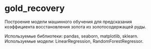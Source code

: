 # gold_recovery
Построение модели машинного обучения для предсказания коэффициента восстановления золота из золотосодержащей руды.

Используемые библиотеки: pandas, seaborn, matplotlib, sklearn.
Используемые модели: LinearRegression, RandomForestRegressor.
